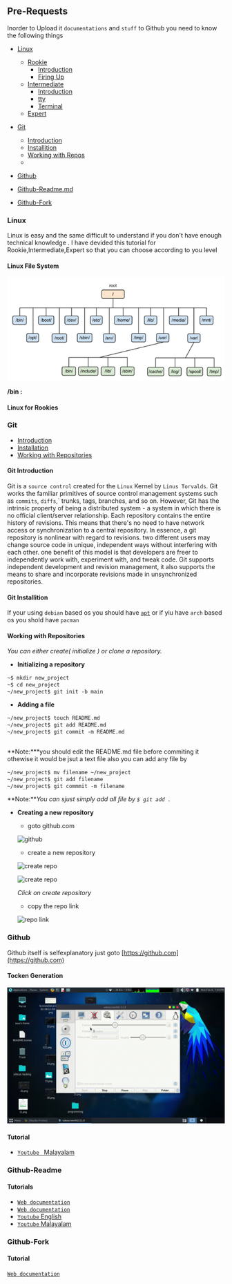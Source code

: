 ## Pre-Requests

Inorder to Upload it `documentations` and `stuff` to Github you need to know the following things
- [Linux](#linux)
    - [Rookie](#rookie)
        - [Introduction]()
        - [Firing Up]()
    - [Intermediate](#intermediate)
        - [Introduction]()
        - [tty]()
        - [Terminal]()
    - [Expert](#expert)
- [Git](#git)
    - [Introduction](#git-introduction)
    - [Installition](#git-installition)
    - [Working with Repos](#working-with-repositories)
    - 
- [Github](#github)

- [Github-Readme.md](#github-readme)
- [Github-Fork](#github-fork)

### Linux
  Linux is easy and the same difficult to understand if you don't have enough technical knowledge . I have devided this tutorial for Rookie,Intermediate,Expert so that you can choose according to you level

#### Linux File System

![linux file system](../images/linux-file-system.webp?raw=true) 

**/bin :**  

  
#### Linux for Rookies
  
  
  

### Git
- [Introduction](#gitintroduction)
- [Installation](#git-installation)
- [Working with Repositories ](#working-with-repositories)
#### **Git Introduction**

  Git is a `source control` created for the `Linux` Kernel by `Linus Torvalds`. Git works the familiar primitives of source control management systems such as `commits`, `diffs`,` trunks, tags, branches, and so on. However, Git has the intrinsic property of being a distributed system - a system in which there is no official client/server relationship. Each repository contains the entire history of revisions. This means that there's no need to have network access or synchronization to a central repository. In essence, a git repository is nonlinear with regard to revisions. two different users may change source code in unique, independent ways without interfering with each other. one benefit of this model is that developers are freer to independently work with, experiment with, and tweak code.
	Git supports independent development and revision management, it also supports the means to share and incorporate revisions made in unsynchronized repositories.

#### Git Installition
If your using `debian` based os you should have [`apt`](../Tools-Used#apt) or if yiu have `arch` based os you shold have `pacman`


#### Working with Repositories 
  _You can either create( initialize ) or clone a repository._ 
- **Initializing a repository**
 ```
~$ mkdir new_project
~$ cd new_project
~/new_project$ git init -b main
 ```
 - **Adding a file**
```
~/new_project$ touch README.md
~/new_project$ git add README.md 
~/new_project$ git commit -m README.md
 
```
**Note:***you should edit the README.md file before commiting it othewise it would be jsut a text file also you can add any file by  
```
~/new_project$ mv filename ~/new_project 
~/new_project$ git add filename 
~/new_project$ git commmit -m filename
```

**Note:***You can sjust simply add all file by `$ git add .`*
- **Creating a new repository**
	- goto github.com
	
	![github](https://github.com/aruncs31s/ethical-hacking/blob/main/images/github-addressbar.png?raw=true)
	
	- create a new repository 

	![create repo](https://github.com/aruncs31s/ethical-hacking/blob/main/images/create-new-repo-1.png?raw=true)
	
	![create repo](https://github.com/aruncs31s/ethical-hacking/blob/main/images/create-new-repo-2.png?raw=true)
	
	*Click on create repository*
	
	- copy the repo link 
	 
	 ![repo link](https://github.com/aruncs31s/ethical-hacking/raw/main/images/clone%20repo.png)
	
	



### Github 
  Github itself is selfexplanatory just goto [https://github.com](https://github.com)


#### Tocken Generation


![video](../video/tocken_generation.gif)


#### Tutorial 

- [ `Youtube ` Malayalam](https://youtu.be/aJ1cbdMdfys)


###  Github-Readme



#### Tutorials 

- [ `Web documentation`](https://docs.github.com/en/get-started/writing-on-github/getting-started-with-writing-and-formatting-on-github/basic-writing-and-formatting-syntax)
- [ `Web documentation` ](https://medium.com/analytics-vidhya/writing-github-readme-e593f278a796#:~:text=For%20a%20line%20break%20or,more%20spaces%2C%20and%20hit%20enter.)
- [`Youtube` English](https://youtu.be/yXY3f9jw7fg)
- [`Youtube` Malayalam]()

### Github-Fork



#### Tutorial

[`Web documentation`](https://docs.github.com/en/get-started/quickstart/fork-a-repo)
